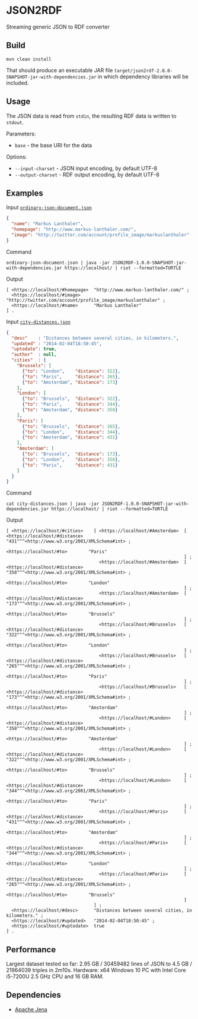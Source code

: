 # JSON2RDF
Streaming generic JSON to RDF converter

## Build

    mvn clean install

That should produce an executable JAR file `target/json2rdf-2.0.0-SNAPSHOT-jar-with-dependencies.jar` in which dependency libraries will be included.

## Usage

The JSON data is read from `stdin`, the resulting RDF data is written to `stdout`.

Parameters:
* `base` - the base URI for the data

Options:
* `--input-charset` - JSON input encoding, by default UTF-8
* `--output-charset` - RDF output encoding, by default UTF-8

## Examples

Input [`ordinary-json-document.json`](https://www.w3.org/TR/json-ld11/#interpreting-json-as-json-ld)
```json
{
  "name": "Markus Lanthaler",
  "homepage": "http://www.markus-lanthaler.com/",
  "image": "http://twitter.com/account/profile_image/markuslanthaler"
}
```

Command

    ordinary-json-document.json | java -jar JSON2RDF-1.0.0-SNAPSHOT-jar-with-dependencies.jar https://localhost/ | riot --formatted=TURTLE

Output

```turtle
[ <https://localhost/#homepage>  "http://www.markus-lanthaler.com/" ;
  <https://localhost/#image>     "http://twitter.com/account/profile_image/markuslanthaler" ;
  <https://localhost/#name>      "Markus Lanthaler"
] .
```

Input [`city-distances.json`](https://www.w3.org/TR/xslt-30/#json-to-xml-mapping)

```json
{
  "desc"    : "Distances between several cities, in kilometers.",
  "updated" : "2014-02-04T18:50:45",
  "uptodate": true,
  "author"  : null,
  "cities"  : {
    "Brussels": [
      {"to": "London",    "distance": 322},
      {"to": "Paris",     "distance": 265},
      {"to": "Amsterdam", "distance": 173}
    ],
    "London": [
      {"to": "Brussels",  "distance": 322},
      {"to": "Paris",     "distance": 344},
      {"to": "Amsterdam", "distance": 358}
    ],
    "Paris": [
      {"to": "Brussels",  "distance": 265},
      {"to": "London",    "distance": 344},
      {"to": "Amsterdam", "distance": 431}
    ],
    "Amsterdam": [
      {"to": "Brussels",  "distance": 173},
      {"to": "London",    "distance": 358},
      {"to": "Paris",     "distance": 431}
    ]
  }
}
```

Command

    cat city-distances.json | java -jar JSON2RDF-1.0.0-SNAPSHOT-jar-with-dependencies.jar https://localhost/ | riot --formatted=TURTLE


Output

```turtle
[ <https://localhost/#cities>    [ <https://localhost/#Amsterdam>  [ <https://localhost/#distance>  "431"^^<http://www.w3.org/2001/XMLSchema#int> ;
                                                                     <https://localhost/#to>        "Paris"
                                                                   ] ;
                                   <https://localhost/#Amsterdam>  [ <https://localhost/#distance>  "358"^^<http://www.w3.org/2001/XMLSchema#int> ;
                                                                     <https://localhost/#to>        "London"
                                                                   ] ;
                                   <https://localhost/#Amsterdam>  [ <https://localhost/#distance>  "173"^^<http://www.w3.org/2001/XMLSchema#int> ;
                                                                     <https://localhost/#to>        "Brussels"
                                                                   ] ;
                                   <https://localhost/#Brussels>   [ <https://localhost/#distance>  "322"^^<http://www.w3.org/2001/XMLSchema#int> ;
                                                                     <https://localhost/#to>        "London"
                                                                   ] ;
                                   <https://localhost/#Brussels>   [ <https://localhost/#distance>  "265"^^<http://www.w3.org/2001/XMLSchema#int> ;
                                                                     <https://localhost/#to>        "Paris"
                                                                   ] ;
                                   <https://localhost/#Brussels>   [ <https://localhost/#distance>  "173"^^<http://www.w3.org/2001/XMLSchema#int> ;
                                                                     <https://localhost/#to>        "Amsterdam"
                                                                   ] ;
                                   <https://localhost/#London>     [ <https://localhost/#distance>  "358"^^<http://www.w3.org/2001/XMLSchema#int> ;
                                                                     <https://localhost/#to>        "Amsterdam"
                                                                   ] ;
                                   <https://localhost/#London>     [ <https://localhost/#distance>  "322"^^<http://www.w3.org/2001/XMLSchema#int> ;
                                                                     <https://localhost/#to>        "Brussels"
                                                                   ] ;
                                   <https://localhost/#London>     [ <https://localhost/#distance>  "344"^^<http://www.w3.org/2001/XMLSchema#int> ;
                                                                     <https://localhost/#to>        "Paris"
                                                                   ] ;
                                   <https://localhost/#Paris>      [ <https://localhost/#distance>  "431"^^<http://www.w3.org/2001/XMLSchema#int> ;
                                                                     <https://localhost/#to>        "Amsterdam"
                                                                   ] ;
                                   <https://localhost/#Paris>      [ <https://localhost/#distance>  "344"^^<http://www.w3.org/2001/XMLSchema#int> ;
                                                                     <https://localhost/#to>        "London"
                                                                   ] ;
                                   <https://localhost/#Paris>      [ <https://localhost/#distance>  "265"^^<http://www.w3.org/2001/XMLSchema#int> ;
                                                                     <https://localhost/#to>        "Brussels"
                                                                   ]
                                 ] ;
  <https://localhost/#desc>      "Distances between several cities, in kilometers." ;
  <https://localhost/#updated>   "2014-02-04T18:50:45" ;
  <https://localhost/#uptodate>  true
] .
```

## Performance

Largest dataset tested so far: 2.95 GB / 30459482 lines of JSON to 4.5 GB / 21964039 triples in 2m10s.
Hardware: x64 Windows 10 PC with Intel Core i5-7200U 2.5 GHz CPU and 16 GB RAM.

## Dependencies

* [Apache Jena](https://jena.apache.org/)